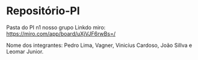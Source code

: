 # Repositório-PI
Pasta do PI n1 nosso grupo
Linkdo miro: https://miro.com/app/board/uXjVJF6rwBs=/

Nome dos integrantes: Pedro Lima, Vagner, Vinicíus Cardoso, João Sillva e Leomar Junior.




